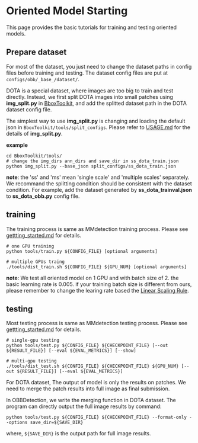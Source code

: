 # Oriented Model Starting

This page provides the basic tutorials for training and testing oriented models.

## Prepare dataset

For most of the dataset, you just need to change the dataset paths in config files before training and testing.
The dataset config files are put at  `configs/obb/_base_/dataset/`.

DOTA is a special dataset, where images are too big to train and test directly. Instead, we first split DOTA images into small patches using **img_split.py** in [BboxToolkit](https://github.com/jbwang1997/BboxToolkit), and add the splitted dataset path in the DOTA dataset config file.

The simplest way to use **img_split.py** is changing and loading the default json in `BboxToolkit/tools/split_configs`. Please refer to [USAGE.md](https://github.com/jbwang1997/BboxToolkit/USAGE.md) for the details of **img_split.py**.

**example**
```shell
cd BboxToolkit/tools/
# change the img_dirs ann_dirs and save_dir in ss_dota_train.json
python img_split.py --base_json split_configs/ss_dota_train.json
```

**note**: the 'ss' and 'ms' mean 'single scale' and 'multiple scales' separately.
We recommand the splitting condition should be consistent with the dataset condition. For example, add the dataset generated by **ss_dota_trainval.json** to **ss_dota_obb.py** config file.

## training

The training process is same as MMdetection training process.
Please see [gettting_started.md](getting_started.md) for details.

```shell
# one GPU training
python tools/train.py ${CONFIG_FILE} [optional arguments]

# multiple GPUs traing
./tools/dist_train.sh ${CONFIG_FILE} ${GPU_NUM} [optional arguments]
```

**note**: We test all oriented model on 1 GPU and with batch size of 2. the basic learning rate is 0.005. if your training batch size is different from ours, please remember to change the learing rate based the [Linear Scaling Rule](https://arxiv.org/abs/1706.02677).

## testing

Most testing process is same as MMdetection testing process.
Please see [gettting_started.md](getting_started.md) for details.

```shell
# single-gpu testing
python tools/test.py ${CONFIG_FILE} ${CHECKPOINT_FILE} [--out ${RESULT_FILE}] [--eval ${EVAL_METRICS}] [--show]

# multi-gpu testing
./tools/dist_test.sh ${CONFIG_FILE} ${CHECKPOINT_FILE} ${GPU_NUM} [--out ${RESULT_FILE}] [--eval ${EVAL_METRICS}]
```

For DOTA dataset, The output of model is only the results on patches. We need to merge the patch results into full image as final submission.

In OBBDetection, we write the merging function in DOTA dataset. The program can directly output the full image results by command:

```shell
python tools/test.py ${CONFIG_FILE} ${CHECKPOINT_FILE} --format-only --options save_dir=${SAVE_DIR}
```
where, `${SAVE_DIR}` is the output path for full image results.